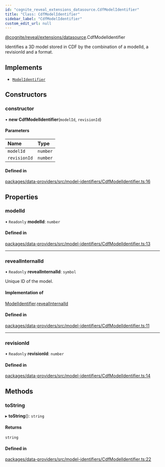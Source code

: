 ```yaml
---
id: "cognite_reveal_extensions_datasource.CdfModelIdentifier"
title: "Class: CdfModelIdentifier"
sidebar_label: "CdfModelIdentifier"
custom_edit_url: null
---
```


[@cognite/reveal/extensions/datasource](../modules/cognite_reveal_extensions_datasource.md).CdfModelIdentifier

Identifies a 3D model stored in CDF by the combination of a modelId, a revisionId
and a format.

## Implements

- [`ModelIdentifier`](../interfaces/cognite_reveal_extensions_datasource.ModelIdentifier.md)

## Constructors

### constructor

• **new CdfModelIdentifier**(`modelId`, `revisionId`)

#### Parameters

| Name | Type |
| :------ | :------ |
| `modelId` | `number` |
| `revisionId` | `number` |

#### Defined in

[packages/data-providers/src/model-identifiers/CdfModelIdentifier.ts:16](https://github.com/cognitedata/reveal/blob/917d1d190/viewer/packages/data-providers/src/model-identifiers/CdfModelIdentifier.ts#L16)

## Properties

### modelId

• `Readonly` **modelId**: `number`

#### Defined in

[packages/data-providers/src/model-identifiers/CdfModelIdentifier.ts:13](https://github.com/cognitedata/reveal/blob/917d1d190/viewer/packages/data-providers/src/model-identifiers/CdfModelIdentifier.ts#L13)

___

### revealInternalId

• `Readonly` **revealInternalId**: `symbol`

Unique ID of the model.

#### Implementation of

[ModelIdentifier](../interfaces/cognite_reveal_extensions_datasource.ModelIdentifier.md).[revealInternalId](../interfaces/cognite_reveal_extensions_datasource.ModelIdentifier.md#revealinternalid)

#### Defined in

[packages/data-providers/src/model-identifiers/CdfModelIdentifier.ts:11](https://github.com/cognitedata/reveal/blob/917d1d190/viewer/packages/data-providers/src/model-identifiers/CdfModelIdentifier.ts#L11)

___

### revisionId

• `Readonly` **revisionId**: `number`

#### Defined in

[packages/data-providers/src/model-identifiers/CdfModelIdentifier.ts:14](https://github.com/cognitedata/reveal/blob/917d1d190/viewer/packages/data-providers/src/model-identifiers/CdfModelIdentifier.ts#L14)

## Methods

### toString

▸ **toString**(): `string`

#### Returns

`string`

#### Defined in

[packages/data-providers/src/model-identifiers/CdfModelIdentifier.ts:22](https://github.com/cognitedata/reveal/blob/917d1d190/viewer/packages/data-providers/src/model-identifiers/CdfModelIdentifier.ts#L22)
